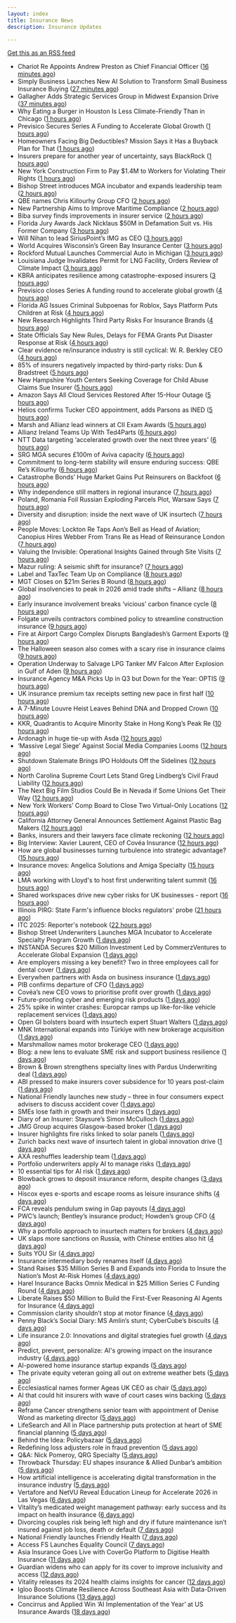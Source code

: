 ```yaml
---
layout: index
title: Insurance News
description: Insurance Updates

---
```


[Get this as an RSS feed](/insurance.rss)

<!-- news_marker starts -->
- Chariot Re Appoints Andrew Preston as Chief Financial Officer ([16 minutes ago](https://www.insurtechinsights.com/chariot-re-appoints-andrew-preston-as-chief-financial-officer/))
- Simply Business Launches New AI Solution to Transform Small Business Insurance Buying ([27 minutes ago](https://www.insurtechinsights.com/simply-business-launches-new-ai-solution-to-transform-small-business-insurance-buying/))
- Gallagher Adds Strategic Services Group in Midwest Expansion Drive ([37 minutes ago](https://www.insurtechinsights.com/gallagher-adds-strategic-services-group-in-midwest-expansion-drive/))
- Why Eating a Burger in Houston Is Less Climate-Friendly Than in Chicago ([1 hours ago](https://www.insurancejournal.com/news/southcentral/2025/10/21/844634.htm))
- Previsico Secures Series A Funding to Accelerate Global Growth ([1 hours ago](https://www.insurtechinsights.com/previsico-secures-series-a-funding-to-accelerate-global-growth/))
- Homeowners Facing Big Deductibles? Mission Says it Has a Buyback Plan for That ([1 hours ago](https://www.insurancejournal.com/news/southeast/2025/10/21/844620.htm))
- Insurers prepare for another year of uncertainty, says BlackRock ([1 hours ago](https://www.reinsurancene.ws/insurers-prepare-for-another-year-of-uncertainty-says-blackrock/))
- New York Construction Firm to Pay $1.4M to Workers for Violating Their Rights ([1 hours ago](https://www.insurancejournal.com/news/east/2025/10/21/844614.htm))
- Bishop Street introduces MGA incubator and expands leadership team ([2 hours ago](https://www.reinsurancene.ws/bishop-street-introduces-mga-incubator-and-expands-leadership-team/))
- QBE names Chris Killourhy Group CFO ([2 hours ago](https://www.reinsurancene.ws/qbe-names-chris-killourhy-group-cfo/))
- New Partnership Aims to Improve Maritime Compliance ([2 hours ago](https://insurance-edge.net/2025/10/21/new-partnership-aims-to-improve-maritime-compliance/))
- Biba survey finds improvements in insurer service ([2 hours ago](https://www.postonline.co.uk/news/7959244/biba-survey-finds-improvements-in-insurer-service))
- Florida Jury Awards Jack Nicklaus $50M in Defamation Suit vs. His Former Company ([3 hours ago](https://www.insurancejournal.com/news/southeast/2025/10/21/844593.htm))
- Will Nihan to lead SiriusPoint’s IMG as CEO ([3 hours ago](https://www.reinsurancene.ws/will-nihan-to-lead-siriuspoints-img-as-ceo/))
- World Acquires Wisconsin’s Green Bay Insurance Center ([3 hours ago](https://www.insurancejournal.com/news/midwest/2025/10/21/844604.htm))
- Rockford Mutual Launches Commercial Auto in Michigan ([3 hours ago](https://www.insurancejournal.com/news/midwest/2025/10/21/844598.htm))
- Louisiana Judge Invalidates Permit for LNG Facility, Orders Review of Climate Impact ([3 hours ago](https://www.insurancejournal.com/news/southcentral/2025/10/21/844592.htm))
- KBRA anticipates resilience among catastrophe-exposed insurers ([3 hours ago](https://www.reinsurancene.ws/kbra-anticipates-resilience-among-catastrophe-exposed-insurers/))
- Previsico closes Series A funding round to accelerate global growth ([4 hours ago](https://www.reinsurancene.ws/previsico-closes-series-a-funding-round-to-accelerate-global-growth/))
- Florida AG Issues Criminal Subpoenas for Roblox, Says Platform Puts Children at Risk ([4 hours ago](https://www.insurancejournal.com/news/southeast/2025/10/21/844583.htm))
- New Research Highlights Third Party Risks For Insurance Brands ([4 hours ago](https://insurance-edge.net/2025/10/21/new-research-highlights-third-party-risks-for-insurance-brands/))
- State Officials Say New Rules, Delays for FEMA Grants Put Disaster Response at Risk ([4 hours ago](https://www.insurancejournal.com/news/national/2025/10/21/844580.htm))
- Clear evidence re/insurance industry is still cyclical: W. R. Berkley CEO ([4 hours ago](https://www.reinsurancene.ws/clear-evidence-reinsurance-industry-is-still-cyclical-w-r-berkley-ceo/))
- 85% of insurers negatively impacted by third-party risks: Dun & Bradstreet ([5 hours ago](https://www.reinsurancene.ws/85-of-insurers-negatively-impacted-by-third-party-risks-dun-bradstreet/))
- New Hampshire Youth Centers Seeking Coverage for Child Abuse Claims Sue Insurer ([5 hours ago](https://www.insurancejournal.com/news/east/2025/10/21/844505.htm))
- Amazon Says All Cloud Services Restored After 15-Hour Outage ([5 hours ago](https://www.insurancejournal.com/news/national/2025/10/21/844559.htm))
- Helios confirms Tucker CEO appointment, adds Parsons as INED ([5 hours ago](https://www.reinsurancene.ws/helios-confirms-tucker-ceo-appointment-adds-parsons-as-ined/))
- Marsh and Allianz lead winners at CII Exam Awards ([5 hours ago](https://www.postonline.co.uk/people/7959243/marsh-and-allianz-lead-winners-at-cii-exam-awards))
- Allianz Ireland Teams Up With Ted4Parts ([6 hours ago](https://insurance-edge.net/2025/10/21/allianz-ireland-teams-up-with-ted4parts/))
- NTT Data targeting ‘accelerated growth over the next three years’ ([6 hours ago](https://www.postonline.co.uk/news/7959241/ntt-data-targeting-%E2%80%98accelerated-growth-over-the-next-three-years%E2%80%99))
- SRG MGA secures £100m of Aviva capacity ([6 hours ago](https://www.postonline.co.uk/news/7959242/srg-mga-secures-%C2%A3100m-of-aviva-capacity))
- Commitment to long-term stability will ensure enduring success: QBE Re’s Killourhy ([6 hours ago](https://www.reinsurancene.ws/commitment-to-long-term-stability-will-ensure-enduring-success-qbe-res-killourhy/))
- Catastrophe Bonds’ Huge Market Gains Put Reinsurers on Backfoot ([6 hours ago](https://www.insurancejournal.com/news/international/2025/10/21/844553.htm))
- Why independence still matters in regional insurance ([7 hours ago](https://www.insurancebusinessmag.com/uk/news/breaking-news/why-independence-still-matters-in-regional-insurance-553717.aspx))
- Poland, Romania Foil Russian Exploding Parcels Plot, Warsaw Says ([7 hours ago](https://www.insurancejournal.com/news/international/2025/10/21/844536.htm))
- Diversity and disruption: inside the next wave of UK insurtech ([7 hours ago](https://www.insurancebusinessmag.com/uk/news/technology/diversity-and-disruption-inside-the-next-wave-of-uk-insurtech-553716.aspx))
- People Moves: Lockton Re Taps Aon’s Bell as Head of Aviation; Canopius Hires Webber From Trans Re as Head of Reinsurance London ([7 hours ago](https://www.insurancejournal.com/news/international/2025/10/21/844545.htm))
- Valuing the Invisible: Operational Insights Gained through Site Visits ([7 hours ago](https://insurance-edge.net/2025/10/21/valuing-the-invisible-operational-insights-gained-through-site-visits/))
- Mazur ruling: A seismic shift for insurance? ([7 hours ago](https://www.postonline.co.uk/regulation/7959211/mazur-ruling-a-seismic-shift-for-insurance))
- Label and TaxTec Team Up on Compliance ([8 hours ago](https://insurance-edge.net/2025/10/21/label-and-taxtec-team-up-on-compliance/))
- MGT Closes on $21m Series B Round ([8 hours ago](https://insurance-edge.net/2025/10/21/mgt-closes-on-21m-series-b-round/))
- Global insolvencies to peak in 2026 amid trade shifts – Allianz ([8 hours ago](https://www.insurancebusinessmag.com/uk/news/breaking-news/global-insolvencies-to-peak-in-2026-amid-trade-shifts--allianz-553699.aspx))
- Early insurance involvement breaks ‘vicious’ carbon finance cycle ([8 hours ago](https://www.postonline.co.uk/commercial/7959225/early-insurance-involvement-breaks-%E2%80%98vicious%E2%80%99-carbon-finance-cycle))
- Folgate unveils contractors combined policy to streamline construction insurance ([9 hours ago](https://www.insurancebusinessmag.com/uk/news/construction-engineering/folgate-unveils-contractors-combined-policy-to-streamline-construction-insurance-553695.aspx))
- Fire at Airport Cargo Complex Disrupts Bangladesh’s Garment Exports ([9 hours ago](https://www.insurancejournal.com/news/international/2025/10/21/844538.htm))
- The Halloween season also comes with a scary rise in insurance claims ([9 hours ago](https://www.insurancebusinessmag.com/uk/news/claims/the-halloween-season-also-comes-with-a-scary-rise-in-insurance-claims-553692.aspx))
- Operation Underway to Salvage LPG Tanker MV Falcon After Explosion in Gulf of Aden ([9 hours ago](https://www.insurancejournal.com/news/international/2025/10/21/844532.htm))
- Insurance Agency M&A Picks Up in Q3 but Down for the Year: OPTIS ([9 hours ago](https://www.insurancejournal.com/news/national/2025/10/21/844503.htm))
- UK insurance premium tax receipts setting new pace in first half ([10 hours ago](https://www.insurancebusinessmag.com/uk/news/life-insurance/uk-insurance-premium-tax-receipts-setting-new-pace-in-first-half-553691.aspx))
- A 7-Minute Louvre Heist Leaves Behind DNA and Dropped Crown ([10 hours ago](https://www.insurancejournal.com/news/international/2025/10/21/844529.htm))
- KKR, Quadrantis to Acquire Minority Stake in Hong Kong’s Peak Re ([10 hours ago](https://www.insurancejournal.com/news/international/2025/10/21/844525.htm))
- Ardonagh in huge tie-up with Asda ([12 hours ago](https://www.insurancebusinessmag.com/uk/news/breaking-news/ardonagh-in-huge-tieup-with-asda-553677.aspx))
- ‘Massive Legal Siege’ Against Social Media Companies Looms ([12 hours ago](https://www.insurancejournal.com/news/national/2025/10/21/844486.htm))
- Shutdown Stalemate Brings IPO Holdouts Off the Sidelines ([12 hours ago](https://www.insurancejournal.com/news/national/2025/10/21/844490.htm))
- North Carolina Supreme Court Lets Stand Greg Lindberg’s Civil Fraud Liability ([12 hours ago](https://www.insurancejournal.com/news/southeast/2025/10/21/844499.htm))
- The Next Big Film Studios Could Be in Nevada if Some Unions Get Their Way ([12 hours ago](https://www.insurancejournal.com/news/west/2025/10/21/844514.htm))
- New York Workers’ Comp Board to Close Two Virtual-Only Locations ([12 hours ago](https://www.insurancejournal.com/news/east/2025/10/21/844412.htm))
- California Attorney General Announces Settlement Against Plastic Bag Makers ([12 hours ago](https://www.insurancejournal.com/news/west/2025/10/21/844492.htm))
- Banks, insurers and their lawyers face climate reckoning ([12 hours ago](https://www.postonline.co.uk/regulation/7959115/banks-insurers-and-their-lawyers-face-climate-reckoning))
- Big Interview: Xavier Laurent, CEO of Covéa Insurance ([12 hours ago](https://www.postonline.co.uk/personal/7959227/big-interview-xavier-laurent-ceo-of-cov%C3%A9a-insurance))
- How are global businesses turning turbulence into strategic advantage? ([15 hours ago](https://www.insurancebusinessmag.com/uk/news/breaking-news/how-are-global-businesses-turning-turbulence-into-strategic-advantage-553645.aspx))
- Insurance moves: Angelica Solutions and Amiga Specialty ([15 hours ago](https://www.insurancebusinessmag.com/uk/news/breaking-news/insurance-moves-angelica-solutions-and-amiga-specialty-553643.aspx))
- LMA working with Lloyd's to host first underwriting talent summit ([16 hours ago](https://www.insurancebusinessmag.com/uk/news/breaking-news/lma-working-with-lloyds-to-host-first-underwriting-talent-summit-553641.aspx))
- Shared workspaces drive new cyber risks for UK businesses - report ([16 hours ago](https://www.insurancebusinessmag.com/uk/news/cyber/shared-workspaces-drive-new-cyber-risks-for-uk-businesses--report-553639.aspx))
- Illinois PIRG: State Farm's influence blocks regulators' probe ([21 hours ago](https://www.dig-in.com/news/illinois-pirg-state-farms-influence-blocks-regulators))
- ITC 2025: Reporter's notebook ([22 hours ago](https://www.dig-in.com/news/itc-2025-reporters-notebook))
- Bishop Street Underwriters Launches MGA Incubator to Accelerate Specialty Program Growth ([1 days ago](https://www.insurtechinsights.com/bishop-street-underwriters-launches-mga-incubator-to-accelerate-specialty-program-growth/))
- INSTANDA Secures $20 Million Investment Led by CommerzVentures to Accelerate Global Expansion ([1 days ago](https://www.insurtechinsights.com/instanda-secures-20-million-investment-led-by-commerzventures-to-accelerate-global-expansion/))
- Are employers missing a key benefit? Two in three employees call for dental cover ([1 days ago](https://ifamagazine.com/are-employers-missing-a-key-benefit-two-in-three-employees-call-for-dental-cover/))
- Everywhen partners with Asda on business insurance ([1 days ago](https://www.postonline.co.uk/commercial/7959237/everywhen-partners-with-asda-on-business-insurance))
- PIB confirms departure of CFO ([1 days ago](https://www.postonline.co.uk/news/7959236/pib-confirms-departure-of-cfo))
- Covéa’s new CEO vows to prioritise profit over growth ([1 days ago](https://www.postonline.co.uk/news/7959229/cov%C3%A9a%E2%80%99s-new-ceo-vows-to-prioritise-profit-over-growth))
- Future-proofing cyber and emerging risk products ([1 days ago](https://www.insurancebusinessmag.com/uk/news/cyber/futureproofing-cyber-and-emerging-risk-products-553564.aspx))
- 25% spike in winter crashes: Europcar ramps up like-for-like vehicle replacement services ([1 days ago](https://www.insurancebusinessmag.com/uk/news/auto-motor/25-spike-in-winter-crashes-europcar-ramps-up-likeforlike-vehicle-replacement-services-553563.aspx))
- Open GI bolsters board with insurtech expert Stuart Walters ([1 days ago](https://www.insurancebusinessmag.com/uk/news/technology/open-gi-bolsters-board-with-insurtech-expert-stuart-walters-553553.aspx))
- MNK International expands into Türkiye with new brokerage acquisition ([1 days ago](https://www.insurancebusinessmag.com/uk/news/mergers-acquisitions/mnk-international-expands-into-turkiye-with-new-brokerage-acquisition-553550.aspx))
- Marshmallow names motor brokerage CEO ([1 days ago](https://www.postonline.co.uk/people/7959234/marshmallow-names-motor-brokerage-ceo))
- Blog: a new lens to evaluate SME risk and support business resilience ([1 days ago](https://www.postonline.co.uk/market-access/7959213/blog-a-new-lens-to-evaluate-sme-risk-and-support-business-resilience))
- Brown & Brown strengthens specialty lines with Pardus Underwriting deal ([1 days ago](https://www.insurancebusinessmag.com/uk/news/mergers-acquisitions/brown-and-brown-strengthens-specialty-lines-with-pardus-underwriting-deal-553543.aspx))
- ABI pressed to make insurers cover subsidence for 10 years post-claim ([1 days ago](https://www.postonline.co.uk/claims/7959230/abi-pressed-to-make-insurers-cover-subsidence-for-10-years-post-claim))
- National Friendly launches new study – three in four consumers expect advisers to discuss accident cover ([1 days ago](https://ifamagazine.com/national-friendly-launches-new-study-three-in-four-consumers-expect-advisers-to-discuss-accident-cover/))
- SMEs lose faith in growth and their insurers ([1 days ago](https://www.postonline.co.uk/claims/7959028/smes-lose-faith-in-growth-and-their-insurers))
- Diary of an Insurer: Staysure’s Simon McCulloch ([1 days ago](https://www.postonline.co.uk/personal/7958935/diary-of-an-insurer-staysure%E2%80%99s-simon-mcculloch))
- JMG Group acquires Glasgow-based broker ([1 days ago](https://www.insurancebusinessmag.com/uk/news/mergers-acquisitions/jmg-group-acquires-glasgowbased-broker-553489.aspx))
- Insurer highlights fire risks linked to solar panels ([1 days ago](https://www.insurancebusinessmag.com/uk/news/breaking-news/insurer-highlights-fire-risks-linked-to-solar-panels-553493.aspx))
- Zurich backs next wave of insurtech talent in global innovation drive ([1 days ago](https://www.insurancebusinessmag.com/uk/news/technology/zurich-backs-next-wave-of-insurtech-talent-in-global-innovation-drive-553495.aspx))
- AXA reshuffles leadership team ([1 days ago](https://www.insurancebusinessmag.com/uk/news/breaking-news/axa-reshuffles-leadership-team-553494.aspx))
- Portfolio underwriters apply AI to manage risks ([1 days ago](https://www.dig-in.com/news/portfolio-underwriters-apply-ai-to-manage-risks))
- 10 essential tips for AI risk ([1 days ago](https://www.dig-in.com/opinion/10-essential-tips-for-ai-risk))
- Blowback grows to deposit insurance reform, despite changes ([3 days ago](https://www.dig-in.com/dig))
- Hiscox eyes e-sports and escape rooms as leisure insurance shifts ([4 days ago](https://www.insurancebusinessmag.com/uk/news/professional-liability/hiscox-eyes-esports-and-escape-rooms-as-leisure-insurance-shifts-553249.aspx))
- FCA reveals pendulum swing in Gap payouts ([4 days ago](https://www.postonline.co.uk/news/7959226/fca-reveals-pendulum-swing-in-gap-payouts))
- PWC’s launch; Bentley’s insurance product; Howden’s group CFO ([4 days ago](https://www.postonline.co.uk/news/7959205/pwc%E2%80%99s-launch-bentley%E2%80%99s-insurance-product-howden%E2%80%99s-group-cfo))
- Why a portfolio approach to insurtech matters for brokers ([4 days ago](https://www.insurancebusinessmag.com/uk/news/technology/why-a-portfolio-approach-to-insurtech-matters-for-brokers-553388.aspx))
- UK slaps more sanctions on Russia, with Chinese entities also hit ([4 days ago](https://www.insurancebusinessmag.com/uk/news/marine/uk-slaps-more-sanctions-on-russia-with-chinese-entities-also-hit-553367.aspx))
- Suits YOU Sir ([4 days ago](https://www.insurancebusinessmag.com/uk/news/auto-motor/suits-you-sir-553365.aspx))
- Insurance intermediary body renames itself ([4 days ago](https://www.insurancebusinessmag.com/uk/news/travel/insurance-intermediary-body-renames-itself-553359.aspx))
- Stand Raises $35 Million Series B and Expands into Florida to Insure the Nation’s Most At-Risk Homes ([4 days ago](https://www.insurtechinsights.com/stand-raises-35-million-series-b-and-expands-into-florida-to-insure-the-nations-most-at-risk-homes/))
- Harel Insurance Backs Omnix Medical in $25 Million Series C Funding Round ([4 days ago](https://www.insurtechinsights.com/harel-insurance-backs-omnix-medical-in-25-million-series-c-funding-round/))
- Liberate Raises $50 Million to Build the First-Ever Reasoning AI Agents for Insurance ([4 days ago](https://www.insurtechinsights.com/liberate-raises-50-million-to-build-the-first-ever-reasoning-ai-agents-for-insurance/))
- Commission clarity shouldn’t stop at motor finance ([4 days ago](https://www.postonline.co.uk/regulation/7959217/commission-clarity-shouldn%E2%80%99t-stop-at-motor-finance))
- Penny Black’s Social Diary: MS Amlin’s stunt; CyberCube’s biscuits ([4 days ago](https://www.postonline.co.uk/people/7959018/penny-black%E2%80%99s-social-diary-ms-amlin%E2%80%99s-stunt-cybercube%E2%80%99s-biscuits))
- Life insurance 2.0: Innovations and digital strategies fuel growth ([4 days ago](https://www.dig-in.com/opinion/innovations-and-digital-strategies-fuel-growth))
- Predict, prevent, personalize: AI's growing impact on the insurance industry ([4 days ago](https://www.dig-in.com/opinion/ais-growing-impact-on-the-insurance-industry))
- AI-powered home insurance startup expands ([5 days ago](https://www.dig-in.com/articles/ai-powered-home-insurance-startup-expands))
- The private equity veteran going all out on extreme weather bets ([5 days ago](https://www.dig-in.com/articles/the-private-equity-veteran-going-all-out-on-extreme-weather-bets))
- Ecclesiastical names former Ageas UK CEO as chair ([5 days ago](https://www.postonline.co.uk/news/7959224/ecclesiastical-names-former-ageas-uk-ceo-as-chair))
- AI that could hit insurers with wave of court cases wins backing ([5 days ago](https://www.postonline.co.uk/claims/7959206/ai-that-could-hit-insurers-with-wave-of-court-cases-wins-backing))
- Reframe Cancer strengthens senior team with appointment of Denise Wond as marketing director ([5 days ago](https://ifamagazine.com/reframe-cancer-strengthens-senior-team-with-appointment-of-denise-wond-as-marketing-director/))
- LifeSearch and All in Place partnership puts protection at heart of SME financial planning ([5 days ago](https://ifamagazine.com/lifesearch-and-all-in-place-partnership-puts-protection-at-heart-of-sme-financial-planning/))
- Behind the Idea: Policybazaar ([5 days ago](https://thefintechtimes.com/behind-the-idea-policybazaar/))
- Redefining loss adjusters role in fraud prevention ([5 days ago](https://www.postonline.co.uk/claims/7959117/redefining-loss-adjusters-role-in-fraud-prevention))
- Q&A: Nick Pomeroy, QRG Specialty ([5 days ago](https://www.postonline.co.uk/lloyd%E2%80%99slondon/7958289/qa-nick-pomeroy-qrg-specialty))
- Throwback Thursday: EU shapes insurance & Allied Dunbar’s ambition ([5 days ago](https://www.postonline.co.uk/regulation/7956772/throwback-thursday-eu-shapes-insurance-allied-dunbar%E2%80%99s-ambition))
- How artificial intelligence is accelerating digital transformation in the insurance industry ([5 days ago](https://www.dig-in.com/opinion/ai-is-accelerating-digital-transformation))
- Vertafore and NetVU Reveal Education Lineup for Accelerate 2026 in Las Vegas ([6 days ago](https://www.insurtechinsights.com/vertafore-and-netvu-reveal-education-lineup-for-accelerate-2026-in-las-vegas/))
- Vitality’s medicated weight management pathway: early success and its impact on health insurance ([6 days ago](https://ifamagazine.com/vitalitys-medicated-weight-management-pathway-early-success-and-its-impact-on-health-insurance/))
- Divorcing couples risk being left high and dry if future maintenance isn’t insured against job loss, death or default ([7 days ago](https://ifamagazine.com/divorcing-couples-risk-being-left-high-and-dry-if-future-maintenance-isnt-insured-against-job-loss-death-or-default/))
- National Friendly launches Friendly Health ([7 days ago](https://ifamagazine.com/national-friendly-launches-friendly-health/))
- Access FS Launches Equality Council ([7 days ago](https://ifamagazine.com/access-fs-launches-equality-council/))
- Asia Insurance Goes Live with CoverGo Platform to Digitise Health Insurance ([11 days ago](https://thefintechtimes.com/asia-insurance-goes-live-with-covergo-platform-to-digitise-health-insurance/))
- Guardian widens who can apply for its cover to improve inclusivity and access ([12 days ago](https://ifamagazine.com/guardian-widens-who-can-apply-for-its-cover-to-improve-inclusivity-and-access/))
- Vitality releases its 2024 health claims insights for cancer ([12 days ago](https://ifamagazine.com/vitality-releases-its-2024-health-claims-insights-for-cancer/))
- Igloo Boosts Climate Resilience Across Southeast Asia with Data-Driven Insurance Solutions ([13 days ago](https://thefintechtimes.com/igloo-boosts-climate-resilience-across-southeast-asia-with-data-driven-insurance-solutions/))
- Concirrus and Applied Win ‘AI Implementation of the Year’ at US Insurance Awards ([18 days ago](https://thefintechtimes.com/concirrus-ai-cuts-aviation-underwriting-time-from-36-hours-to-minutes-for-applied-aviation/))

<!-- news_marker ends -->